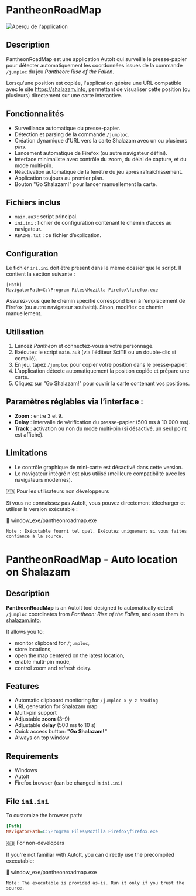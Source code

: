 PantheonRoadMap
===============

![Aperçu de l'application](../image/screenshot.png)

Description
-----------
PantheonRoadMap est une application AutoIt qui surveille le presse-papier pour détecter automatiquement les coordonnées issues de la commande `/jumploc` du jeu *Pantheon: Rise of the Fallen*.

Lorsqu'une position est copiée, l'application génère une URL compatible avec le site https://shalazam.info, permettant de visualiser cette position (ou plusieurs) directement sur une carte interactive.

Fonctionnalités
---------------
- Surveillance automatique du presse-papier.
- Détection et parsing de la commande `/jumploc`.
- Création dynamique d'URL vers la carte Shalazam avec un ou plusieurs *pins*.
- Lancement automatique de Firefox (ou autre navigateur défini).
- Interface minimaliste avec contrôle du zoom, du délai de capture, et du mode multi-pin.
- Réactivation automatique de la fenêtre du jeu après rafraîchissement.
- Application toujours au premier plan.
- Bouton "Go Shalazam!" pour lancer manuellement la carte.

Fichiers inclus
---------------
- `main.au3` : script principal.
- `ini.ini` : fichier de configuration contenant le chemin d’accès au navigateur.
- `README.txt` : ce fichier d’explication.

Configuration
-------------
Le fichier `ini.ini` doit être présent dans le même dossier que le script. Il contient la section suivante :

```
[Path]
NavigatorPath=C:\Program Files\Mozilla Firefox\firefox.exe

```


Assurez-vous que le chemin spécifié correspond bien à l’emplacement de Firefox (ou autre navigateur souhaité). Sinon, modifiez ce chemin manuellement.

Utilisation
-----------
1. Lancez *Pantheon* et connectez-vous à votre personnage.
2. Exécutez le script `main.au3` (via l'éditeur SciTE ou un double-clic si compilé).
3. En jeu, tapez `/jumploc` pour copier votre position dans le presse-papier.
4. L’application détecte automatiquement la position copiée et prépare une carte.
5. Cliquez sur "Go Shalazam!" pour ouvrir la carte contenant vos positions.

Paramètres réglables via l’interface :
--------------------------------------
- **Zoom** : entre 3 et 9.
- **Delay** : intervalle de vérification du presse-papier (500 ms à 10 000 ms).
- **Track** : activation ou non du mode multi-pin (si désactivé, un seul point est affiché).

Limitations
-----------
- Le contrôle graphique de mini-carte est désactivé dans cette version.
- Le navigateur intégré n'est plus utilisé (meilleure compatibilité avec les navigateurs modernes).

🇫🇷 Pour les utilisateurs non développeurs

Si vous ne connaissez pas AutoIt, vous pouvez directement télécharger et utiliser la version exécutable :

📁 window_exe/pantheonroadmap.exe

    Note : Exécutable fourni tel quel. Exécutez uniquement si vous faites confiance à la source.




# PantheonRoadMap - Auto location on Shalazam

## Description

**PantheonRoadMap** is an AutoIt tool designed to automatically detect `/jumploc` coordinates from *Pantheon: Rise of the Fallen*, and open them in [shalazam.info](https://shalazam.info/maps/1).

It allows you to:
- monitor clipboard for `/jumploc`,
- store locations,
- open the map centered on the latest location,
- enable multi-pin mode,
- control zoom and refresh delay.

## Features

- Automatic clipboard monitoring for `/jumploc x y z heading`
- URL generation for Shalazam map
- Multi-pin support
- Adjustable **zoom** (3–9)
- Adjustable **delay** (500 ms to 10 s)
- Quick access button: **"Go Shalazam!"**
- Always on top window

## Requirements

- Windows
- [AutoIt](https://www.autoitscript.com/site/autoit/)
- Firefox browser (can be changed in `ini.ini`)

## File `ini.ini`

To customize the browser path:

```ini
[Path]
NavigatorPath=C:\Program Files\Mozilla Firefox\firefox.exe
```
🇬🇧 For non-developers

If you're not familiar with AutoIt, you can directly use the precompiled executable:

📁 window_exe/pantheonroadmap.exe

    Note: The executable is provided as-is. Run it only if you trust the source.

